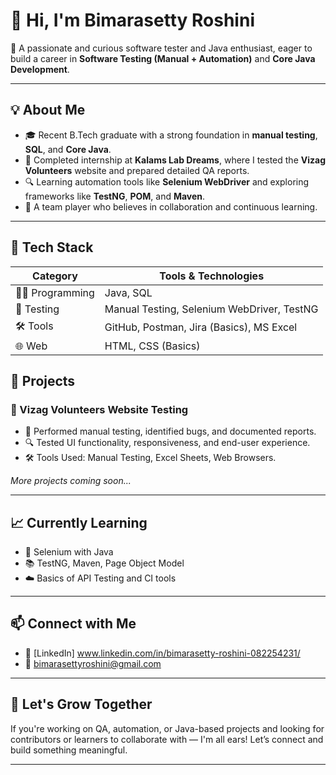 # 👋 Hi, I'm Bimarasetty Roshini

🚀 A passionate and curious software tester and Java enthusiast, eager to build a career in **Software Testing (Manual + Automation)** and **Core Java Development**.

---

## 💡 About Me

- 🎓 Recent B.Tech graduate with a strong foundation in **manual testing**, **SQL**, and **Core Java**.
- 💼 Completed internship at **Kalams Lab Dreams**, where I tested the **Vizag Volunteers** website and prepared detailed QA reports.
- 🔍 Learning automation tools like **Selenium WebDriver** and exploring frameworks like **TestNG**, **POM**, and **Maven**.
- 🤝 A team player who believes in collaboration and continuous learning.

---

## 🔧 Tech Stack

| Category          | Tools & Technologies                          |
|------------------ |-----------------------------------------------|
| 👩‍💻 Programming   | Java, SQL                                     |
| 🧪 Testing       | Manual Testing, Selenium WebDriver, TestNG     |
| 🛠 Tools          | GitHub, Postman, Jira (Basics), MS Excel       |
| 🌐 Web           | HTML, CSS (Basics)                             |


## 📘 Projects

### 🔹 Vizag Volunteers Website Testing
- 📝 Performed manual testing, identified bugs, and documented reports.
- 🔍 Tested UI functionality, responsiveness, and end-user experience.
- 🛠 Tools Used: Manual Testing, Excel Sheets, Web Browsers.

*More projects coming soon...*

---

## 📈 Currently Learning

- 🔄 Selenium with Java
- 📚 TestNG, Maven, Page Object Model
- ☁️ Basics of API Testing and CI tools

---

## 📫 Connect with Me

- 💼 [LinkedIn] www.linkedin.com/in/bimarasetty-roshini-082254231/ 
- 📧 bimarasettyroshini@gmail.com

---

## 🤝 Let's Grow Together

If you're working on QA, automation, or Java-based projects and looking for contributors or learners to collaborate with — I'm all ears! Let’s connect and build something meaningful.

---



<!---
R0sh1n1/R0sh1n1 is a ✨ special ✨ repository because its `README.md` (this file) appears on your GitHub profile.
You can click the Preview link to view your changes.
--->
